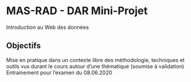 # MAS-RAD - DAR Mini-Projet 

Introduction au Web des données

## Objectifs

Mise en pratique dans un contexte libre des méthodologie, techniques et outils vus durant le cours autour d’une thématique (soumise à validation)
Entrainement pour l’examen du 08.06.2020